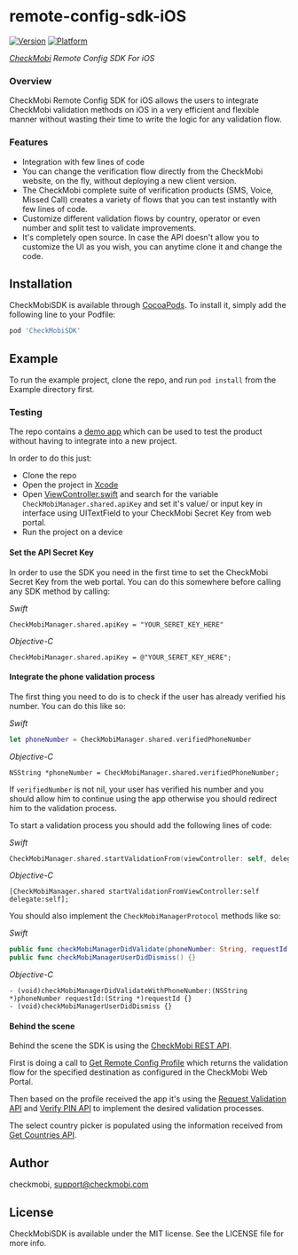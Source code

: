 # remote-config-sdk-iOS

[![Version](https://img.shields.io/cocoapods/v/CheckMobiSDK.svg?style=flat)](https://cocoapods.org/pods/CheckMobiSDK)
[![Platform](https://img.shields.io/cocoapods/p/CheckMobiSDK.svg?style=flat)](https://cocoapods.org/pods/CheckMobiSDK)

*[CheckMobi][1] Remote Config SDK For iOS*

### Overview

CheckMobi Remote Config SDK for iOS allows the users to integrate CheckMobi validation methods 
on iOS in a very efficient and flexible manner without wasting their time to write the logic for any validation flow.

### Features

- Integration with few lines of code 
- You can change the verification flow directly from the CheckMobi website, on the fly, without deploying a new client version.
- The CheckMobi complete suite of verification products (SMS, Voice, Missed Call) creates a variety of flows that you can test instantly with few lines of code.
- Customize different validation flows by country, operator or even number and split test to validate improvements.
- It's completely open source. In case the API doesn't allow you to customize the UI as you wish, you can anytime clone it and change the code.

## Installation

CheckMobiSDK is available through [CocoaPods](https://cocoapods.org). To install
it, simply add the following line to your Podfile:

```ruby
pod 'CheckMobiSDK'
```

## Example

To run the example project, clone the repo, and run `pod install` from the Example directory first.

### Testing

The repo contains a [demo app][2] which can be used to test the product without having to integrate into a new project.

In order to do this just:

- Clone the repo
- Open the project in [Xcode][3]
- Open [ViewController.swift][4] and search for the variable `CheckMobiManager.shared.apiKey` and set it's value/ or input key in interface using UITextField to your CheckMobi Secret Key from web portal.
- Run the project on a device

#### Set the API Secret Key

In order to use the SDK you need in the first time to set the CheckMobi Secret Key from the web portal. You can do this somewhere before calling any SDK method by calling:

*Swift*
```
CheckMobiManager.shared.apiKey = "YOUR_SERET_KEY_HERE"
```
*Objective-C*
```objc
CheckMobiManager.shared.apiKey = @"YOUR_SERET_KEY_HERE";
```

#### Integrate the phone validation process

The first thing you need to do is to check if the user has already verified his number. You can do this like so:

*Swift*
```swift
let phoneNumber = CheckMobiManager.shared.verifiedPhoneNumber
```
*Objective-C*
```objc
NSString *phoneNumber = CheckMobiManager.shared.verifiedPhoneNumber;
```

If `verifiedNumber` is not nil, your user has verified his number and you should allow him to continue using the app otherwise 
you should redirect him to the validation process.

To start a validation process you should add the following lines of code:

*Swift*
```swift
CheckMobiManager.shared.startValidationFrom(viewController: self, delegate: self)
```
*Objective-C*
```objc
[CheckMobiManager.shared startValidationFromViewController:self delegate:self];
```

You should also implement the `CheckMobiManagerProtocol` methods like so:

*Swift*
```swift
public func checkMobiManagerDidValidate(phoneNumber: String, requestId: String) {}
public func checkMobiManagerUserDidDismiss() {}
```
*Objective-C*
```objc
- (void)checkMobiManagerDidValidateWithPhoneNumber:(NSString *)phoneNumber requestId:(String *)requestId {}
- (void)checkMobiManagerUserDidDismiss {}
```

#### Behind the scene

Behind the scene the SDK is using the [CheckMobi REST API][5]. 

First is doing a call to [Get Remote Config Profile][6] which returns the validation flow for the specified destination as 
configured in the CheckMobi Web Portal.

Then based on the profile received the app it's using the [Request Validation API][7] and [Verify PIN API][8] to implement the desired validation processes. 
   
The select country picker is populated using the information received from [Get Countries API][9].

## Author

checkmobi, support@checkmobi.com

## License

CheckMobiSDK is available under the MIT license. See the LICENSE file for more info.

[1]:https://checkmobi.com/
[2]:https://github.com/checkmobi/remote-config-sdk-ios/tree/master/Example
[3]:https://developer.apple.com/xcode/
[4]:https://github.com/checkmobi/remote-config-sdk-ios/blob/master/Example/CheckMobiSDK/ViewController.swift
[5]:https://checkmobi.com/documentation/api-reference/
[6]:https://checkmobi.com/documentation/api-reference/#get-remote-config-profile
[7]:https://checkmobi.com/documentation/api-reference/#request-validation
[8]:https://checkmobi.com/documentation/api-reference/#verify-pin
[9]:https://checkmobi.com/documentation/api-reference/#get-available-countries
